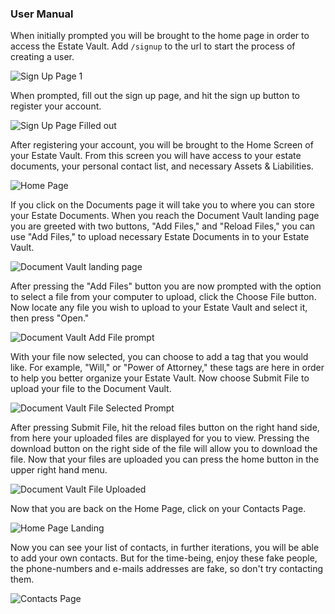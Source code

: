 ### User Manual
When initially prompted you will be brought to the home page in order to access the Estate Vault.  Add `/signup` to the url to start the process of creating a user.

![Sign Up Page 1](https://github.com/nateslagter/EstateVault/blob/main/Auxiliary%20Files/sign-up-1.png)

When prompted, fill out the sign up page, and hit the sign up button to register your account.

![Sign Up Page Filled out](https://github.com/nateslagter/EstateVault/blob/main/Auxiliary%20Files/sign-up-2.png)

After registering your account, you will be brought to the Home Screen of your Estate Vault. From this screen you will have access to your estate documents, your personal contact list, and necessary Assets & Liabilities.

![Home Page](https://github.com/nateslagter/EstateVault/blob/main/Auxiliary%20Files/home-screen-1.png)

If you click on the Documents page it will take you to where you can store your Estate Documents. When you reach the Document Vault landing page you are greeted with two buttons, "Add Files," and "Reload Files," you can use "Add Files," to upload necessary Estate Documents in to your Estate Vault.

![Document Vault landing page](https://github.com/nateslagter/EstateVault/blob/main/Auxiliary%20Files/document-vault-landing.png)

After pressing the "Add Files" button you are now prompted with the option to select a file from your computer to upload, click the Choose File button. Now locate any file you wish to upload to your Estate Vault and select it, then press "Open."

![Document Vault Add File prompt](https://github.com/nateslagter/EstateVault/blob/main/Auxiliary%20Files/file-upload-1.png)

With your file now selected, you can choose to add a tag that you would like. For example, "Will," or "Power of Attorney," these tags are here in order to help you better organize your Estate Vault. Now choose Submit File to upload your file to the Document Vault.

![Document Vault File Selected Prompt](https://github.com/nateslagter/EstateVault/blob/main/Auxiliary%20Files/file-upload-2.png)

After pressing Submit File, hit the reload files button on the right hand side, from here your uploaded files are displayed for you to view. Pressing the download button on the right side of the file will allow you to download the file. Now that your files are uploaded you can press the home button in the upper right hand menu.

![Document Vault File Uploaded](https://github.com/nateslagter/EstateVault/blob/main/Auxiliary%20Files/file-upload-4.png)

Now that you are back on the Home Page, click on your Contacts Page.

![Home Page Landing](https://github.com/nateslagter/EstateVault/blob/main/Auxiliary%20Files/home-screen-1.png)

Now you can see your list of contacts, in further iterations, you will be able to add your own contacts. But for the time-being, enjoy these fake people, the phone-numbers and e-mails addresses are fake, so don't try contacting them.

![Contacts Page](https://github.com/nateslagter/EstateVault/blob/main/Auxiliary%20Files/contacts-page-1.png)
